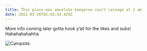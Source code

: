 ```yaml
---
title: This place was absolute kangaroo court carnage at 1 am
date: 2021-03-26T02:43:33.429Z
---
```

More info coming later gotta hook y’all for the likes and subs! Hahahahahahha

![Campsite](/images/87bb6c59-3b69-45e7-89dc-5ad9de594835.jpeg "Not enough rocks campsite")